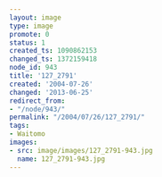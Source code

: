 ```yaml
---
layout: image
type: image
promote: 0
status: 1
created_ts: 1090862153
changed_ts: 1372159418
node_id: 943
title: '127_2791'
created: '2004-07-26'
changed: '2013-06-25'
redirect_from:
- "/node/943/"
permalink: "/2004/07/26/127_2791/"
tags:
- Waitomo
images:
- src: image/images/127_2791-943.jpg
  name: 127_2791-943.jpg
---
```


